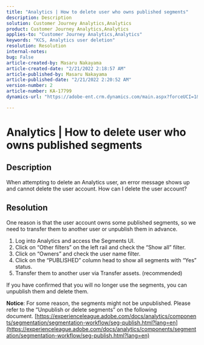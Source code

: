 ```yaml
---
title: "Analytics | How to delete user who owns published segments"
description: Description
solution: Customer Journey Analytics,Analytics
product: Customer Journey Analytics,Analytics
applies-to: "Customer Journey Analytics,Analytics"
keywords: "KCS, Analytics user deletion"
resolution: Resolution
internal-notes: 
bug: False
article-created-by: Masaru Nakayama
article-created-date: "2/21/2022 2:18:57 AM"
article-published-by: Masaru Nakayama
article-published-date: "2/21/2022 2:20:52 AM"
version-number: 2
article-number: KA-17799
dynamics-url: "https://adobe-ent.crm.dynamics.com/main.aspx?forceUCI=1&pagetype=entityrecord&etn=knowledgearticle&id=d767189f-bc92-ec11-b400-000d3a58b8a1"

---
```

# Analytics | How to delete user who owns published segments

## Description

When attempting to delete an Analytics user, an error message shows up and cannot delete the user account. How can I delete the user account?

## Resolution




One reason is that the user account owns some published segments, so we need to transfer them to another user or unpublish them in advance.

1. Log into Analytics and access the Segments UI.
2. Click on “Other filters” on the left rail and check the “Show all” filter.
3. Click on “Owners” and check the user name filter.
4. Click on the “PUBLISHED” column head to show all segments with “Yes” status.
5. Transfer them to another user via Transfer assets. (recommended)


If you have confirmed that you will no longer use the segments, you can unpublish them and delete them.



<b>Notice</b>: For some reason, the segments might not be unpublished. Please refer to the “Unpublish or delete segments” on the following document. [https://experienceleague.adobe.com/docs/analytics/components/segmentation/segmentation-workflow/seg-publish.html?lang=en](https://experienceleague.adobe.com/docs/analytics/components/segmentation/segmentation-workflow/seg-publish.html?lang=en)


